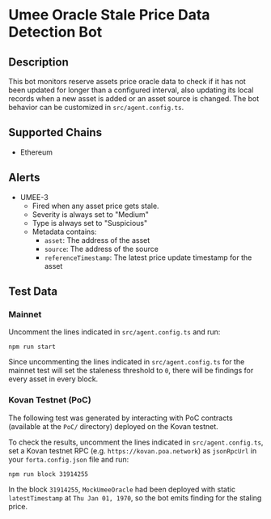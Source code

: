 # Umee Oracle Stale Price Data Detection Bot

## Description

This bot monitors reserve assets price oracle data to check if it has not been updated for longer than a configured interval, also updating its local records when a new asset is added or an asset source is changed.
The bot behavior can be customized in `src/agent.config.ts`.

## Supported Chains

- Ethereum

## Alerts

- UMEE-3
  - Fired when any asset price gets stale.
  - Severity is always set to "Medium"
  - Type is always set to "Suspicious"
  - Metadata contains:
    - `asset`: The address of the asset
    - `source`: The address of the source
    - `referenceTimestamp`: The latest price update timestamp for the asset

## Test Data

### Mainnet

Uncomment the lines indicated in `src/agent.config.ts` and run:

```
npm run start
```

Since uncommenting the lines indicated in `src/agent.config.ts` for the mainnet test will set the staleness threshold to `0`, there will be findings for every asset in every block.

### Kovan Testnet (PoC)

The following test was generated by interacting with PoC contracts (available at the `PoC/` directory) deployed on the Kovan testnet.

To check the results, uncomment the lines indicated in `src/agent.config.ts`, set a Kovan testnet RPC (e.g. `https://kovan.poa.network`) as `jsonRpcUrl` in your `forta.config.json` file and run:

```
npm run block 31914255
```

In the block `31914255`, `MockUmeeOracle` had been deployed with static `latestTimestamp` at  `Thu Jan 01, 1970`, so the bot emits finding for the staling price.
